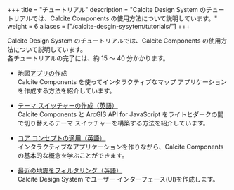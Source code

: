 +++
title = "チュートリアル"
description = "Calcite Design System のチュートリアルでは、Calcite Components の使用方法について説明しています。"
weight = 6
aliases = ["/calcite-desgin-sysytem/tutorials/"]
+++

Calcite Design System のチュートリアルでは、Calcite Components の使用方法について説明しています。  
各チュートリアルの完了には、約 15 ～ 40 分かかります。

- [地図アプリの作成](https://community.esri.com/t5/arcgis-%E9%96%8B%E7%99%BA%E8%80%85%E3%82%B3%E3%83%9F%E3%83%A5%E3%83%8B%E3%83%86%E3%82%A3-documents/calcite-components-%E3%82%92%E4%BD%BF%E7%94%A8%E3%81%97%E3%81%9F%E5%9C%B0%E5%9B%B3%E3%82%A2%E3%83%97%E3%83%AA%E3%81%AE%E4%BD%9C%E6%88%90/ta-p/1228617)  
Calcite Components を使ってインタラクティブなマップ アプリケーションを作成する方法を紹介しています。

- [テーマ スイッチャーの作成（英語）](https://developers.arcgis.com/calcite-design-system/tutorials/create-a-theme-switcher/)  
Calcite Components と ArcGIS API for JavaScript をライトとダークの間で切り替えるテーマ スイッチャーを構築する方法を紹介しています。

- [コア コンセプトの適用（英語）](https://developers.arcgis.com/calcite-design-system/tutorials/apply-core-concepts/)  
インタラクティブなアプリケーションを作りながら、Calcite Components の基本的な概念を学ぶことができます。

- [最近の地震をフィルタリング（英語）](https://developers.arcgis.com/calcite-design-system/tutorials/filter-recent-earthquakes/)  
Calcite Design System でユーザー インターフェース(UI)を作成します。
